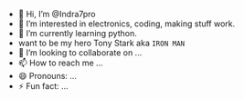 - 👋 Hi, I’m @Indra7pro
- 👀 I’m interested in electronics, coding, making stuff work.
- 🌱 I’m currently learning python.
- want to be my hero Tony Stark aka `IRON MAN`
- 💞️ I’m looking to collaborate on ...
- 📫 How to reach me ...
- 😄 Pronouns: ...
- ⚡ Fun fact: ...

<!---
Indra7pro/Indra7pro is a ✨ special ✨ repository because its `README.md` (this file) appears on your GitHub profile.
You can click the Preview link to take a look at your changes.
--->
